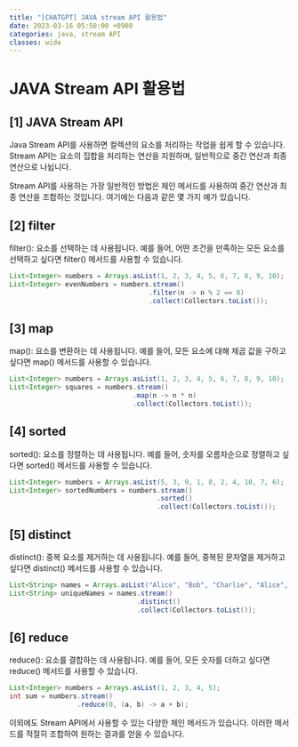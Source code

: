 ```yaml
---
title: "[CHATGPT] JAVA stream API 활용법"
date: 2023-03-16 05:50:00 +0900
categories: java, stream API
classes: wide
---
```

# JAVA Stream API 활용법

## [1] JAVA Stream API
Java Stream API를 사용하면 컬렉션의 요소를 처리하는 작업을 쉽게 할 수 있습니다. Stream API는 요소의 집합을 처리하는 연산을 지원하며, 일반적으로 중간 연산과 최종 연산으로 나뉩니다.

Stream API를 사용하는 가장 일반적인 방법은 체인 메서드를 사용하여 중간 연산과 최종 연산을 조합하는 것입니다. 여기에는 다음과 같은 몇 가지 예가 있습니다.

## [2] filter
filter(): 요소를 선택하는 데 사용됩니다. 예를 들어, 어떤 조건을 만족하는 모든 요소를 선택하고 싶다면 filter() 메서드를 사용할 수 있습니다.
```java
List<Integer> numbers = Arrays.asList(1, 2, 3, 4, 5, 6, 7, 8, 9, 10);
List<Integer> evenNumbers = numbers.stream()
                                   .filter(n -> n % 2 == 0)
                                   .collect(Collectors.toList());
```
## [3] map
map(): 요소를 변환하는 데 사용됩니다. 예를 들어, 모든 요소에 대해 제곱 값을 구하고 싶다면 map() 메서드를 사용할 수 있습니다.
```java
List<Integer> numbers = Arrays.asList(1, 2, 3, 4, 5, 6, 7, 8, 9, 10);
List<Integer> squares = numbers.stream()
                               .map(n -> n * n)
                               .collect(Collectors.toList());
```

## [4] sorted
sorted(): 요소를 정렬하는 데 사용됩니다. 예를 들어, 숫자를 오름차순으로 정렬하고 싶다면 sorted() 메서드를 사용할 수 있습니다.
```java
List<Integer> numbers = Arrays.asList(5, 3, 9, 1, 8, 2, 4, 10, 7, 6);
List<Integer> sortedNumbers = numbers.stream()
                                     .sorted()
                                     .collect(Collectors.toList());
```

## [5] distinct
distinct(): 중복 요소를 제거하는 데 사용됩니다. 예를 들어, 중복된 문자열을 제거하고 싶다면 distinct() 메서드를 사용할 수 있습니다.
```java
List<String> names = Arrays.asList("Alice", "Bob", "Charlie", "Alice", "Dave", "Charlie");
List<String> uniqueNames = names.stream()
                                .distinct()
                                .collect(Collectors.toList());
```

## [6] reduce
reduce(): 요소를 결합하는 데 사용됩니다. 예를 들어, 모든 숫자를 더하고 싶다면 reduce() 메서드를 사용할 수 있습니다.
```java
List<Integer> numbers = Arrays.asList(1, 2, 3, 4, 5);
int sum = numbers.stream()
                 .reduce(0, (a, b) -> a + b);
```

이외에도 Stream API에서 사용할 수 있는 다양한 체인 메서드가 있습니다. 이러한 메서드를 적절히 조합하여 원하는 결과를 얻을 수 있습니다.